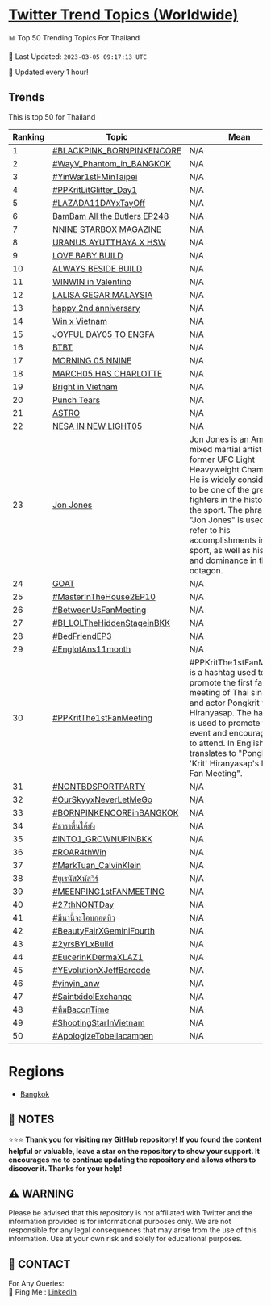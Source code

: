 [Twitter Trend Topics (Worldwide)](https://github.com/ErcinDedeoglu/Twitter-Trend-Topics)
==========


📊 Top 50 Trending Topics For Thailand

📆 Last Updated: `2023-03-05 09:17:13 UTC`

🔧 Updated every 1 hour!


## Trends

This is top 50 for Thailand

| Ranking | Topic | Mean |
| ------- | ------------ | ------------ |
| 1 | [#BLACKPINK_BORNPINKENCORE](http://twitter.com/search?q=%23BLACKPINK_BORNPINKENCORE) | N/A |
| 2 | [#WayV_Phantom_in_BANGKOK](http://twitter.com/search?q=%23WayV_Phantom_in_BANGKOK) | N/A |
| 3 | [#YinWar1stFMinTaipei](http://twitter.com/search?q=%23YinWar1stFMinTaipei) | N/A |
| 4 | [#PPKritLitGlitter_Day1](http://twitter.com/search?q=%23PPKritLitGlitter_Day1) | N/A |
| 5 | [#LAZADA11DAYxTayOff](http://twitter.com/search?q=%23LAZADA11DAYxTayOff) | N/A |
| 6 | [BamBam All the Butlers EP248](http://twitter.com/search?q=BamBam+All+the+Butlers+EP248) | N/A |
| 7 | [NNINE STARBOX MAGAZINE](http://twitter.com/search?q=NNINE+STARBOX+MAGAZINE) | N/A |
| 8 | [URANUS AYUTTHAYA X HSW](http://twitter.com/search?q=URANUS+AYUTTHAYA+X+HSW) | N/A |
| 9 | [LOVE BABY BUILD](http://twitter.com/search?q=LOVE+BABY+BUILD) | N/A |
| 10 | [ALWAYS BESIDE BUILD](http://twitter.com/search?q=ALWAYS+BESIDE+BUILD) | N/A |
| 11 | [WINWIN in Valentino](http://twitter.com/search?q=WINWIN+in+Valentino) | N/A |
| 12 | [LALISA GEGAR MALAYSIA](http://twitter.com/search?q=LALISA+GEGAR+MALAYSIA) | N/A |
| 13 | [happy 2nd anniversary](http://twitter.com/search?q=happy+2nd+anniversary) | N/A |
| 14 | [Win x Vietnam](http://twitter.com/search?q=Win+x+Vietnam) | N/A |
| 15 | [JOYFUL DAY05 TO ENGFA](http://twitter.com/search?q=JOYFUL+DAY05+TO+ENGFA) | N/A |
| 16 | [BTBT](http://twitter.com/search?q=BTBT) | N/A |
| 17 | [MORNING 05 NNINE](http://twitter.com/search?q=MORNING+05+NNINE) | N/A |
| 18 | [MARCH05 HAS CHARLOTTE](http://twitter.com/search?q=MARCH05+HAS+CHARLOTTE) | N/A |
| 19 | [Bright in Vietnam](http://twitter.com/search?q=Bright+in+Vietnam) | N/A |
| 20 | [Punch Tears](http://twitter.com/search?q=Punch+Tears) | N/A |
| 21 | [ASTRO](http://twitter.com/search?q=ASTRO) | N/A |
| 22 | [NESA IN NEW LIGHT05](http://twitter.com/search?q=NESA+IN+NEW+LIGHT05) | N/A |
| 23 | [Jon Jones](http://twitter.com/search?q=Jon+Jones) | Jon Jones is an American mixed martial artist and former UFC Light Heavyweight Champion. He is widely considered to be one of the greatest fighters in the history of the sport. The phrase "Jon Jones" is used to refer to his accomplishments in the sport, as well as his skill and dominance in the octagon. |
| 24 | [GOAT](http://twitter.com/search?q=GOAT) | N/A |
| 25 | [#MasterInTheHouse2EP10](http://twitter.com/search?q=%23MasterInTheHouse2EP10) | N/A |
| 26 | [#BetweenUsFanMeeting](http://twitter.com/search?q=%23BetweenUsFanMeeting) | N/A |
| 27 | [#BI_LOLTheHiddenStageinBKK](http://twitter.com/search?q=%23BI_LOLTheHiddenStageinBKK) | N/A |
| 28 | [#BedFriendEP3](http://twitter.com/search?q=%23BedFriendEP3) | N/A |
| 29 | [#EnglotAns11month](http://twitter.com/search?q=%23EnglotAns11month) | N/A |
| 30 | [#PPKritThe1stFanMeeting](http://twitter.com/search?q=%23PPKritThe1stFanMeeting) | #PPKritThe1stFanMeeting is a hashtag used to promote the first fan meeting of Thai singer and actor Pongkrit “Krit” Hiranyasap. The hashtag is used to promote the event and encourage fans to attend. In English, it translates to "Pongkrit 'Krit' Hiranyasap's First Fan Meeting". |
| 31 | [#NONTBDSPORTPARTY](http://twitter.com/search?q=%23NONTBDSPORTPARTY) | N/A |
| 32 | [#OurSkyyxNeverLetMeGo](http://twitter.com/search?q=%23OurSkyyxNeverLetMeGo) | N/A |
| 33 | [#BORNPINKENCOREinBANGKOK](http://twitter.com/search?q=%23BORNPINKENCOREinBANGKOK) | N/A |
| 34 | [#ธาราตื่นได้ยัง](http://twitter.com/search?q=%23%e0%b8%98%e0%b8%b2%e0%b8%a3%e0%b8%b2%e0%b8%95%e0%b8%b7%e0%b9%88%e0%b8%99%e0%b9%84%e0%b8%94%e0%b9%89%e0%b8%a2%e0%b8%b1%e0%b8%87) | N/A |
| 35 | [#INTO1_GROWNUPINBKK](http://twitter.com/search?q=%23INTO1_GROWNUPINBKK) | N/A |
| 36 | [#ROAR4thWin](http://twitter.com/search?q=%23ROAR4thWin) | N/A |
| 37 | [#MarkTuan_CalvinKlein](http://twitter.com/search?q=%23MarkTuan_CalvinKlein) | N/A |
| 38 | [#ยูเรนัสXหัสวีร์](http://twitter.com/search?q=%23%e0%b8%a2%e0%b8%b9%e0%b9%80%e0%b8%a3%e0%b8%99%e0%b8%b1%e0%b8%aaX%e0%b8%ab%e0%b8%b1%e0%b8%aa%e0%b8%a7%e0%b8%b5%e0%b8%a3%e0%b9%8c) | N/A |
| 39 | [#MEENPING1stFANMEETING](http://twitter.com/search?q=%23MEENPING1stFANMEETING) | N/A |
| 40 | [#27thNONTDay](http://twitter.com/search?q=%2327thNONTDay) | N/A |
| 41 | [#มีนานี้จะโอบกอดบิว](http://twitter.com/search?q=%23%e0%b8%a1%e0%b8%b5%e0%b8%99%e0%b8%b2%e0%b8%99%e0%b8%b5%e0%b9%89%e0%b8%88%e0%b8%b0%e0%b9%82%e0%b8%ad%e0%b8%9a%e0%b8%81%e0%b8%ad%e0%b8%94%e0%b8%9a%e0%b8%b4%e0%b8%a7) | N/A |
| 42 | [#BeautyFairXGeminiFourth](http://twitter.com/search?q=%23BeautyFairXGeminiFourth) | N/A |
| 43 | [#2yrsBYLxBuild](http://twitter.com/search?q=%232yrsBYLxBuild) | N/A |
| 44 | [#EucerinKDermaXLAZ1](http://twitter.com/search?q=%23EucerinKDermaXLAZ1) | N/A |
| 45 | [#YEvolutionXJeffBarcode](http://twitter.com/search?q=%23YEvolutionXJeffBarcode) | N/A |
| 46 | [#yinyin_anw](http://twitter.com/search?q=%23yinyin_anw) | N/A |
| 47 | [#SaintxidolExchange](http://twitter.com/search?q=%23SaintxidolExchange) | N/A |
| 48 | [#ทีมBaconTime](http://twitter.com/search?q=%23%e0%b8%97%e0%b8%b5%e0%b8%a1BaconTime) | N/A |
| 49 | [#ShootingStarInVietnam](http://twitter.com/search?q=%23ShootingStarInVietnam) | N/A |
| 50 | [#ApologizeTobellacampen](http://twitter.com/search?q=%23ApologizeTobellacampen) | N/A |



# Regions

* [Bangkok](</Thailand/Bangkok.md>)



## 📝 NOTES

⭐⭐⭐ **Thank you for visiting my GitHub repository! If you found the content helpful or valuable, leave a star on the repository to show your support. It encourages me to continue updating the repository and allows others to discover it. Thanks for your help!**


## ⚠️ WARNING

Please be advised that this repository is not affiliated with Twitter and the information provided is for informational purposes only. We are not responsible for any legal consequences that may arise from the use of this information. Use at your own risk and solely for educational purposes.


## 📨 CONTACT

 For Any Queries:  
            🏓 Ping Me : [LinkedIn](https://www.linkedin.com/in/ercindedeoglu/)
